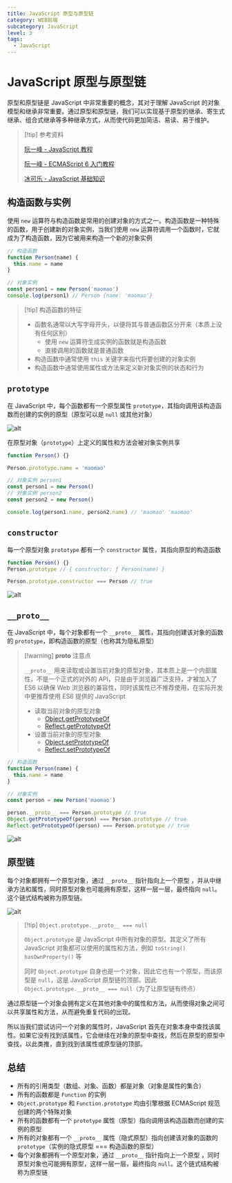 ```yaml
---
title: JavaScript 原型与原型链
category: WEB前端
subcategory: JavaScript
level: 3
tags:
  - JavaScript
---
```


# JavaScript 原型与原型链

原型和原型链是 JavaScript 中非常重要的概念，其对于理解 JavaScript 的对象模型和继承非常重要。通过原型和原型链，我们可以实现基于原型的继承、寄生式继承、组合式继承等多种继承方式，从而使代码更加简洁、易读、易于维护。

> [!tip] 参考资料
>
> [阮一峰 - JavaScript 教程](https://wangdoc.com/javascript/)
> 
> [阮一峰 - ECMAScript 6 入门教程](https://es6.ruanyifeng.com/#docs/intro)
> 
> [冰可乐 - JavaScript 基础知识](https://note.bingkele.cc/fe/javascript/types)

## 构造函数与实例

使用 `new` 运算符与构造函数是常用的创建对象的方式之一。构造函数是一种特殊的函数，用于创建新的对象实例，当我们使用 `new` 运算符调用一个函数时，它就成为了构造函数，因为它被用来构造一个新的对象实例

```js
// 构造函数
function Person(name) {
  this.name = name
}

// 对象实例
const person1 = new Person('maomao')
console.log(person1) // Person {name: 'maomao'}
```

> [!tip] 构造函数的特征
> 
> - 函数名通常以大写字母开头，以便将其与普通函数区分开来（本质上没有任何区别）
>   - 使用 `new` 运算符生成实例的函数就是构造函数
>   - 直接调用的函数就是普通函数
> - 构造函数中通常使用 `this` 关键字来指代将要创建的对象实例
> - 构造函数中通常使用属性或方法来定义新对象实例的状态和行为

## `prototype`

在 JavaScript 中，每个函数都有一个原型属性 `prototype`，其指向调用该构造函数而创建的实例的原型（原型可以是 `null` 或其他对象）

![alt](https://note.bingkele.cc/assets/prototype.C0UPi_14.png)

在原型对象（`prototype`）上定义的属性和方法会被对象实例共享

```js
function Person() {}

Person.prototype.name = 'maomao'

// 对象实例 person1
const person1 = new Person()
// 对象实例 person2
const person2 = new Person()

console.log(person1.name, person2.name) // 'maomao' 'maomao'
```

## `constructor`

每一个原型对象 `prototype` 都有一个 `constructor` 属性，其指向原型的构造函数

```js
function Person() {}
Person.prototype // { constructor: ƒ Person(name) }

Person.prototype.constructor === Person // true
```

![alt](https://note.bingkele.cc/assets/constructor.BQvlqsjo.png)

## `__proto__`

在 JavaScript 中，每个对象都有一个 `__proto__` 属性，其指向创建该对象的函数的 `prototype`，即构造函数的原型（也称其为隐私原型）

> [!warning] __proto__ 注意点
>
> `__proto__` 用来读取或设置当前对象的原型对象，其本质上是一个内部属性，不是一个正式的对外的 API，只是由于浏览器广泛支持，才被加入了 ES6 以确保 Web 浏览器的兼容性，同时该属性已不推荐使用，在实际开发中更推荐使用 ES6 提供的 JavaScript
> 
> - 读取当前对象的原型对象
>   - [Object.getPrototypeOf](https://developer.mozilla.org/zh-CN/docs/Web/JavaScript/Reference/Global_Objects/Object/getPrototypeOf)
>   - [Reflect.getPrototypeOf](https://developer.mozilla.org/zh-CN/docs/Web/JavaScript/Reference/Global_Objects/Reflect/getPrototypeOf)
> - 设置当前对象的原型对象
>   - [Object.setPrototypeOf](https://developer.mozilla.org/zh-CN/docs/Web/JavaScript/Reference/Global_Objects/Object/setPrototypeOf)
>   - [Reflect.setPrototypeOf](https://developer.mozilla.org/zh-CN/docs/Web/JavaScript/Reference/Global_Objects/Reflect/setPrototypeOf)

```js
// 构造函数
function Person(name) {
  this.name = name
}

// 对象实例
const person = new Person('maomao')

person.__proto__ === Person.prototype // true
Object.getPrototypeOf(person) === Person.prototype // true
Reflect.getPrototypeOf(person) === Person.prototype // true
```

![alt](https://note.bingkele.cc/assets/proto__.DFE4AD3M.png)

## 原型链

每个对象都拥有一个原型对象，通过 `__proto__` 指针指向上一个原型 ，并从中继承方法和属性，同时原型对象也可能拥有原型，这样一层一层，最终指向 `null`。这个链式结构被称为原型链。

![alt](https://note.bingkele.cc/assets/prototype-chain.i1p50Z_Q.png)

> [!tip] `Object.prototype.__proto__ === null`
> 
> `Object.prototype` 是 JavaScript 中所有对象的原型。其定义了所有 JavaScript 对象都可以使用的属性和方法，例如 `toString()` `hasOwnProperty()` 等
> 
> 同时 `Object.prototype` 自身也是一个对象，因此它也有一个原型，而该原型是 `null`，这是 JavaScript 原型链的顶部。因此 `Object.prototype.__proto__ === null`（为了让原型链有终点）

通过原型链一个对象会拥有定义在其他对象中的属性和方法，从而使得对象之间可以共享属性和方法，从而避免重复代码的出现。

所以当我们尝试访问一个对象的属性时，JavaScript 首先在对象本身中查找该属性。如果它没有找到该属性，它会继续在对象的原型中查找，然后在原型的原型中查找，以此类推，直到找到该属性或原型链的顶部。

## 总结

- 所有的引用类型（数组、对象、函数）都是对象（对象是属性的集合）
- 所有的函数都是 `Function` 的实例
- `Object.prototype` 和 `Function.prototype` 均由引擎根据 ECMAScript 规范创建的两个特殊对象
- 所有的函数都有一个 `prototype` 属性（原型）指向调用该构造函数而创建的实例的原型
- 所有的对象都有一个 `__proto__` 属性（隐式原型）指向创建该对象的函数的 `prototype`（实例的隐式原型 === 构造函数的原型）
- 每个对象都拥有一个原型对象，通过 `__proto__` 指针指向上一个原型 ，同时原型对象也可能拥有原型，这样一层一层，最终指向 `null`。这个链式结构被称为原型链

